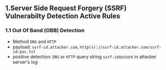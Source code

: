 

## 1.Server Side Request Forgery (SSRF) Vulnerabilty Detection Active Rules
### 1.1 Out Of Band (OBB) Detection
- Method `DNS` and `HTTP`
- payload: `ssrf-id.attacker.com`, `http(s)://ssrf-id.attacker.com/ssrf-id-poc.txt`
- positive detection: `DNS` or `HTTP` query string `ssrf-id`occurs in attacker server's log  
